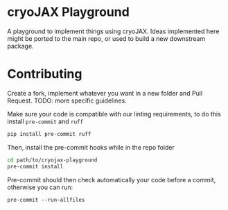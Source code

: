 # cryoJAX Playground
A playground to implement things using cryoJAX. Ideas implemented here might be ported to the main repo, or used to build a new downstream package.

# Contributing
Create a fork, implement whatever you want in a new folder and Pull Request. TODO: more specific guidelines.

Make sure your code is compatible with our linting requirements, to do this install `pre-commit` and `ruff`

```bash
pip install pre-commit ruff
```

Then, install the pre-commit hooks while in the repo folder

```bash
cd path/to/cryojax-playground
pre-commit install
```

Pre-commit should then check automatically your code before a commit, otherwise you can run:
```
pre-commit --run-allfiles
```

